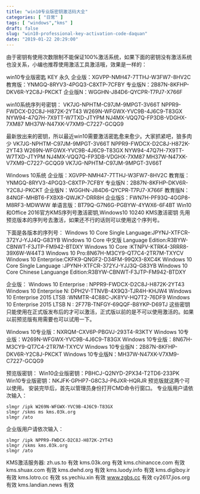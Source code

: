 ```yaml
---
title: "win10专业版密钥激活码大全"
categories: [ "日常" ]
tags: [ "windows","kms" ]
draft: false
slug: "win10-professional-key-activation-code-daquan"
date: "2019-01-22 20:29:00"
---
```


由于密钥有使用次数限制不能保证100%激活系统，如果下面的密钥没有激活系统也没关系，小编也推荐使用激活工具激活哦，效果是一样的：
 
win10专业版密匙 KEY 永久
企业版：XGVPP-NMH47-7TTHJ-W3FW7-8HV2C
教育版：YNMGQ-8RYV3-4PGQ3-C8XTP-7CFBY
专业版N：2B87N-8KFHP-DKV6R-Y2C8J-PKCKT
企业版N：WGGHN-J84D6-QYCPR-T7PJ7-X766F
 


<!--more-->


win10系统序列号密钥：
VK7JG-NPHTM-C97JM-9MPGT-3V66T
NPPR9-FWDCX-D2C8J-H872K-2YT43
W269N-WFGWX-YVC9B-4J6C9-T83GX
NYW94-47Q7H-7X9TT-W7TXD-JTYPM
NJ4MX-VQQ7Q-FP3DB-VDGHX-7XM87
MH37W-N47XK-V7XM9-C7227-GCQG9
 
最新放出来的密钥，所以最近win10需要激活密匙愈来愈少。大家抓紧吧，狼多肉少
VK7JG-NPHTM-C97JM-9MPGT-3V66T
NPPR9-FWDCX-D2C8J-H872K-2YT43
W269N-WFGWX-YVC9B-4J6C9-T83GX
NYW94-47Q7H-7X9TT-W7TXD-JTYPM
NJ4MX-VQQ7Q-FP3DB-VDGHX-7XM87
MH37W-N47XK-V7XM9-C7227-GCQG9
VK7JG-NPHTM-C97JM-9MPGT-3V66T
 
Windows 10系统
企业版：XGVPP-NMH47-7TTHJ-W3FW7-8HV2C
教育版：YNMGQ-8RYV3-4PGQ3-C8XTP-7CFBY
专业版N：2B87N-8KFHP-DKV6R-Y2C8J-PKCKT
企业版N：WGGHN-J84D6-QYCPR-T7PJ7-X766F
教育版N：84NGF-MHBT6-FXBX8-QWJK7-DRR8H
企业版S：FWN7H-PF93Q-4GGP8-M8RF3-MDWWW
单语言版：BT79Q-G7N6G-PGBYW-4YWX6-6F4BT
Win10和Office 2016官方KMS序列号激活密钥,Windows10 10240 KMS激活密钥
先用预览版本的序列号去激活，如果还不行的话则可以使用这个序列号。
 
下面是各版本的序列号：
Windows 10 Core Single Language:JPYNJ-XTFCR-372YJ-YJJ4Q-G83YB
Windows 10 Core 中文版 Language Edition:R3BYW-CBNWT-F3JTP-FM942-BTDXY
Windows 10 Core :KTNPV-KTRK4-3RRR8-39X6W-W44T3
Windows 10 Pro:8N67H-M3CY9-QT7C4-2TR7M-TXYCV
Windows 10 Enterprise:CKFK9-QNGF2-D34FM-99QX3-8XC4K
Windows 10 Core Single Language :JPYNH-XTFCR-372YJ-YJJ3Q-G83YB
Windows 10 Core Chinese Languange Edition:R3BYW-CBNWT-F3JTP-FM942-BTDXY
 
企业版：
Windows 10 Enterprise : NPPR9-FWDCX-D2C8J-H872K-2YT43
Windows 10 Enterprise N: DPH2V-TTNVB-4X9Q3-TJR4H-KHJW4
Windows 10 Enterprise 2015 LTSB :WNMTR-4C88C-JK8YV-HQ7T2-76DF9
Windows 10 Enterprise 2015 LTSB N : 2F77B-TNFGY-69QQF-B8YKP-D69TJ
这些密钥只能使用在正式版发布后的才可以激活，正式版以前的是不可以使用激活的。如果以前预览版有用需要也可以试用一下。
 
Windows 10专业版：NXRQM-CXV6P-PBGVJ-293T4-R3KTY
Windows 10专业版：W269N-WFGWX-YVC9B-4J6C9-T83GX
Windows 10专业版：8N67H-M3CY9-QT7C4-2TR7M-TXYCV
Windows 10专业版N：2B87N-8KFHP-DKV6R-Y2C8J-PKCKT
Windows 10专业版N：MH37W-N47XK-V7XM9-C7227-GCQG9

预览版密钥：
Win10企业版密钥：PBHCJ-Q2NYD-2PX34-T2TD6-233PK
Win10专业版密钥：NKJFK-GPHP7-G8C3J-P6JXR-HQRJR
预览版就这两个可以使用。
安装完毕后，首先以管理员身份打开CMD命令行窗口。
专业版用户请依次输入：
```
slmgr /ipk W269N-WFGWX-YVC9B-4J6C9-T83GX
slmgr /skms ms kms.03k.org
slmgr /ato
```
企业版用户请依次输入：
```
slmgr /ipk NPPR9-FWDCX-D2C8J-H872K-2YT43
slmgr /skms kms.03k.org
slmgr /ato
```

KMS激活服务器:
zh.us.to 有效 
kms.03k.org 有效 
kms.chinancce.com 有效 
kms.shuax.com 有效 
kms.dwhd.org 有效 
kms.luody.info 有效 
kms.digiboy.ir 有效 
kms.lotro.cc 有效 
ss.yechiu.xin 有效 
www.zgbs.cc 有效 
cy2617.jios.org 有效 
kms.landian.news 有效 